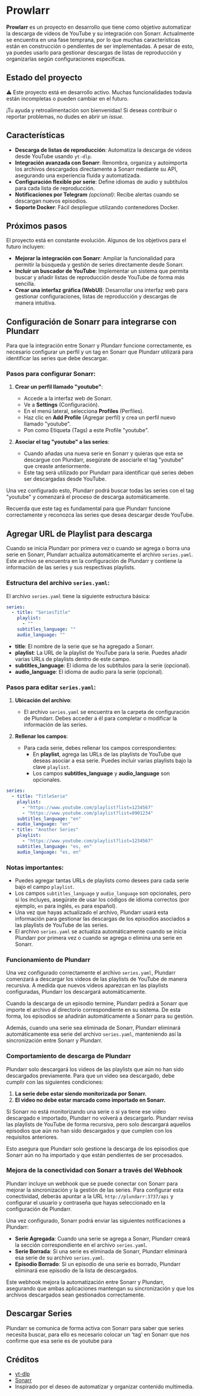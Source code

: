 # Prowlarr  

**Prowlarr** es un proyecto en desarrollo que tiene como objetivo automatizar la descarga de videos de YouTube y su integración con Sonarr. Actualmente se encuentra en una fase temprana, por lo que muchas características están en construcción o pendientes de ser implementadas. A pesar de esto, ya puedes usarlo para gestionar descargas de listas de reproducción y organizarlas según configuraciones específicas.  

## Estado del proyecto  

⚠️ Este proyecto está en desarrollo activo. Muchas funcionalidades todavía están incompletas o pueden cambiar en el futuro.  

¡Tu ayuda y retroalimentación son bienvenidas! Si deseas contribuir o reportar problemas, no dudes en abrir un *issue*.  

## Características  

- **Descarga de listas de reproducción**: Automatiza la descarga de videos desde YouTube usando `yt-dlp`.  
- **Integración avanzada con Sonarr**: Renombra, organiza y autoimporta los archivos descargados directamente a Sonarr mediante su API, asegurando una experiencia fluida y automatizada.  
- **Configuración flexible por serie**: Define idiomas de audio y subtítulos para cada lista de reproducción.  
- **Notificaciones por Telegram** *(opcional)*: Recibe alertas cuando se descargan nuevos episodios.  
- **Soporte Docker**: Fácil despliegue utilizando contenedores Docker.  

## Próximos pasos  

El proyecto está en constante evolución. Algunos de los objetivos para el futuro incluyen:  

- **Mejorar la integración con Sonarr**: Ampliar la funcionalidad para permitir la búsqueda y gestión de series directamente desde Sonarr.  
- **Incluir un buscador de YouTube**: Implementar un sistema que permita buscar y añadir listas de reproducción desde YouTube de forma más sencilla.  
- **Crear una interfaz gráfica (WebUI)**: Desarrollar una interfaz web para gestionar configuraciones, listas de reproducción y descargas de manera intuitiva.  

## Configuración de Sonarr para integrarse con Plundarr

Para que la integración entre Sonarr y Plundarr funcione correctamente, es necesario configurar un perfil y un tag en Sonarr que Plundarr utilizará para identificar las series que debe descargar.

### Pasos para configurar Sonarr:

1. **Crear un perfil llamado "youtube"**:
   - Accede a la interfaz web de Sonarr.
   - Ve a **Settings** (Configuración).
   - En el menú lateral, selecciona **Profiles** (Perfiles).
   - Haz clic en **Add Profile** (Agregar perfil) y crea un perfil nuevo llamado "youtube".
   - Pon como Etiqueta (Tags) a este Profile "youtube".

2. **Asociar el tag "youtube" a las series**:
   - Cuando añadas una nueva serie en Sonarr y quieras que esta se descargue con Plundarr, asegúrate de asociarle el tag "youtube" que creaste anteriormente.
   - Este tag será utilizado por Plundarr para identificar qué series deben ser descargadas desde YouTube.

Una vez configurado esto, Plundarr podrá buscar todas las series con el tag "youtube" y comenzará el proceso de descarga automáticamente.

Recuerda que este tag es fundamental para que Plundarr funcione correctamente y reconozca las series que desea descargar desde YouTube.

## Agregar URL de Playlist para descarga

Cuando se inicia Plundarr por primera vez o cuando se agrega o borra una serie en Sonarr, Plundarr actualiza automáticamente el archivo `series.yaml`. Este archivo se encuentra en la configuración de Plundarr y contiene la información de las series y sus respectivas playlists.

### Estructura del archivo `series.yaml`:

El archivo `series.yaml` tiene la siguiente estructura básica:
```yaml
series:
  - title: "SeriesTitle"
    playlist:
      - ""
    subtitles_language: ""
    audio_language: ""
```
- **title**: El nombre de la serie que se ha agregado a Sonarr.
- **playlist**: La URL de la playlist de YouTube para la serie. Puedes añadir varias URLs de playlists dentro de este campo.
- **subtitles_language**: El idioma de los subtítulos para la serie (opcional).
- **audio_language**: El idioma de audio para la serie (opcional).

### Pasos para editar `series.yaml`:

1. **Ubicación del archivo**:
   - El archivo `series.yaml` se encuentra en la carpeta de configuración de Plundarr. Debes acceder a él para completar o modificar la información de las series.

2. **Rellenar los campos**:
   - Para cada serie, debes rellenar los campos correspondientes:
     - En **playlist**, agrega las URLs de las playlists de YouTube que deseas asociar a esa serie. Puedes incluir varias playlists bajo la clave `playlist`.
     - Los campos **subtitles_language** y **audio_language** son opcionales.
```yaml
series:
  - title: "TitleSerie"
    playlist:
      - "https://www.youtube.com/playlist?list=1234567"
      - "https://www.youtube.com/playlist?list=8901234"
    subtitles_language: "en"
    audio_language: "en"
  - title: "Another Series"
    playlist:
      - "https://www.youtube.com/playlist?list=1234567"
    subtitles_language: "es, en"
    audio_language: "es, en"
```
### Notas importantes:
- Puedes agregar tantas URLs de playlists como desees para cada serie bajo el campo `playlist`.
- Los campos `subtitles_language` y `audio_language` son opcionales, pero si los incluyes, asegúrate de usar los códigos de idioma correctos (por ejemplo, `en` para inglés, `es` para español).
- Una vez que hayas actualizado el archivo, Plundarr usará esta información para gestionar las descargas de los episodios asociados a las playlists de YouTube de las series.
- El archivo `series.yaml` se actualiza automáticamente cuando se inicia Plundarr por primera vez o cuando se agrega o elimina una serie en Sonarr.

### Funcionamiento de Plundarr

Una vez configurado correctamente el archivo `series.yaml`, Plundarr comenzará a descargar los videos de las playlists de YouTube de manera recursiva. A medida que nuevos videos aparezcan en las playlists configuradas, Plundarr los descargará automáticamente.

Cuando la descarga de un episodio termine, Plundarr pedirá a Sonarr que importe el archivo al directorio correspondiente en su sistema. De esta forma, los episodios se añadirán automáticamente a Sonarr para su gestión.

Además, cuando una serie sea eliminada de Sonarr, Plundarr eliminará automáticamente esa serie del archivo `series.yaml`, manteniendo así la sincronización entre Sonarr y Plundarr.

### Comportamiento de descarga de Plundarr

Plundarr solo descargará los videos de las playlists que aún no han sido descargados previamente. Para que un video sea descargado, debe cumplir con las siguientes condiciones:

1. **La serie debe estar siendo monitorizada por Sonarr.**
2. **El video no debe estar marcado como importado en Sonarr.**

Si Sonarr no está monitorizando una serie o si ya tiene ese video descargado e importado, Plundarr no volverá a descargarlo. Plundarr revisa las playlists de YouTube de forma recursiva, pero solo descargará aquellos episodios que aún no han sido descargados y que cumplen con los requisitos anteriores.

Esto asegura que Plundarr solo gestione la descarga de los episodios que Sonarr aún no ha importado y que están pendientes de ser procesados.

### Mejora de la conectividad con Sonarr a través del Webhook

Plundarr incluye un webhook que se puede conectar con Sonarr para mejorar la sincronización y la gestión de las series. Para configurar esta conectividad, deberás apuntar a la URL `http://plundarr:3737/api` y configurar el usuario y contraseña que hayas seleccionado en la configuración de Plundarr.

Una vez configurado, Sonarr podrá enviar las siguientes notificaciones a Plundarr:

- **Serie Agregada**: Cuando una serie se agrega a Sonarr, Plundarr creará la sección correspondiente en el archivo `series.yaml`.
- **Serie Borrada**: Si una serie es eliminada de Sonarr, Plundarr eliminará esa serie de su archivo `series.yaml`.
- **Episodio Borrado**: Si un episodio de una serie es borrado, Plundarr eliminará ese episodio de la lista de descargados.

Este webhook mejora la automatización entre Sonarr y Plundarr, asegurando que ambas aplicaciones mantengan su sincronización y que los archivos descargados sean gestionados correctamente.


## Descargar Series

Plundarr se comunica de forma activa con Sonarr para saber que series necesita buscar, para ello es necesario colocar un 'tag' en Sonarr que nos confirme que esa serie es de youtube para 

## Créditos

- [yt-dlp](https://github.com/yt-dlp/yt-dlp)
- [Sonarr](https://sonarr.tv/)
- Inspirado por el deseo de automatizar y organizar contenido multimedia.
